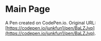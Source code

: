# Main Page

A Pen created on CodePen.io. Original URL: [https://codepen.io/junkfun1/pen/BaLZJvp](https://codepen.io/junkfun1/pen/BaLZJvp).


